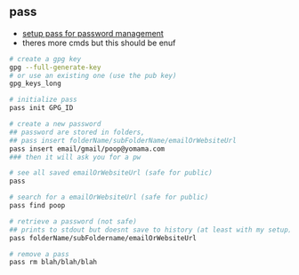 ## pass

- [setup pass for password management](https://linuxhint.com/pass-ubuntu/)
- theres more cmds but this should be enuf

```sh
# create a gpg key
gpg --full-generate-key
# or use an existing one (use the pub key)
gpg_keys_long

# initialize pass
pass init GPG_ID

# create a new password
## password are stored in folders,
## pass insert folderName/subFolderName/emailOrWebsiteUrl
pass insert email/gmail/poop@yomama.com
### then it will ask you for a pw

# see all saved emailOrWebsiteUrl (safe for public)
pass

# search for a emailOrWebsiteUrl (safe for public)
pass find poop

# retrieve a password (not safe)
## prints to stdout but doesnt save to history (at least with my setup)
pass folderName/subFoldername/emailOrWebsiteUrl

# remove a pass
pass rm blah/blah/blah
```
